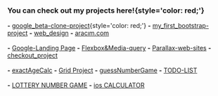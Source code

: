 ### You can check out my projects here!{style='color: red;'}
**-** [google_beta-clone-project](https://anthonyharold67.github.io/my-projects/google-beta98-clone/){style='color: red;'}
**-** [my_first_bootstrap-project](https://anthonyharold67.github.io/my-projects/my_first_bootstrap-project/)
**-** [web_design](https://anthonyharold67.github.io/my-projects/web_design/)
**-** [aracım.com](https://anthonyharold67.github.io/my-projects/aracımcom_project/)<br><br>
**-** [Google-Landing Page](https://anthonyharold67.github.io/my-projects/google-landing/)
**-** [Flexbox&Media-query](https://anthonyharold67.github.io/my-projects/flexbox-mediaquery/)
**-** [Parallax-web-sites](https://anthonyharold67.github.io/my-projects/parallax-web-sites/)
**-** [checkout_project](https://anthonyharold67.github.io/my-projects/checkout_project/)<br><br>
**-** [exactAgeCalc](https://anthonyharold67.github.io/my-projects/exactAgeCalc/)
**-** [Grid Project](https://anthonyharold67.github.io/my-projects/grid-project/)
**-** [guessNumberGame](https://anthonyharold67.github.io/my-projects/guessNumberGame/)
**-** [TODO-LIST](https://anthonyharold67.github.io/my-projects/todolist/)<br><br>
**-** [LOTTERY NUMBER GAME](https://anthonyharold67.github.io/my-projects/lotteryGame/)
**-** [ios CALCULATOR](https://anthonyharold67.github.io/my-projects/iosCalculator/)
